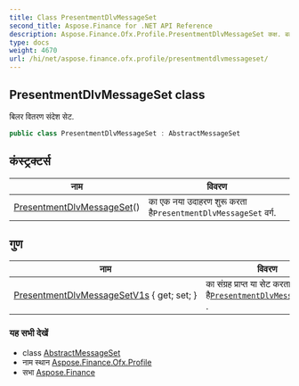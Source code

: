 ```yaml
---
title: Class PresentmentDlvMessageSet
second_title: Aspose.Finance for .NET API Reference
description: Aspose.Finance.Ofx.Profile.PresentmentDlvMessageSet कक्ष. बलर वतरण संदेश सेट.
type: docs
weight: 4670
url: /hi/net/aspose.finance.ofx.profile/presentmentdlvmessageset/
---
```

## PresentmentDlvMessageSet class

बिलर वितरण संदेश सेट.

```csharp
public class PresentmentDlvMessageSet : AbstractMessageSet
```

## कंस्ट्रक्टर्स

| नाम | विवरण |
| --- | --- |
| [PresentmentDlvMessageSet](presentmentdlvmessageset/)() | का एक नया उदाहरण शुरू करता है`PresentmentDlvMessageSet` वर्ग. |

## गुण

| नाम | विवरण |
| --- | --- |
| [PresentmentDlvMessageSetV1s](../../aspose.finance.ofx.profile/presentmentdlvmessageset/presentmentdlvmessagesetv1s/) { get; set; } | का संग्रह प्राप्त या सेट करता है[`PresentmentDlvMessageSetV1`](../presentmentdlvmessagesetv1/) . |

### यह सभी देखें

* class [AbstractMessageSet](../abstractmessageset/)
* नाम स्थान [Aspose.Finance.Ofx.Profile](../../aspose.finance.ofx.profile/)
* सभा [Aspose.Finance](../../)


